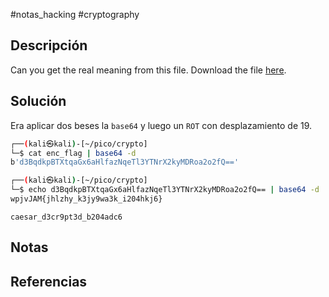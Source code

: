 #notas_hacking #cryptography 
## Descripción
Can you get the real meaning from this file. Download the file [here](https://artifacts.picoctf.net/c_titan/3/enc_flag).
## Solución

Era aplicar dos beses la `base64` y luego un `ROT` con desplazamiento de 19.
```bash
┌──(kali㉿kali)-[~/pico/crypto]
└─$ cat enc_flag | base64 -d
b'd3BqdkpBTXtqaGx6aHlfazNqeTl3YTNrX2kyMDRoa2o2fQ=='

┌──(kali㉿kali)-[~/pico/crypto]
└─$ echo d3BqdkpBTXtqaGx6aHlfazNqeTl3YTNrX2kyMDRoa2o2fQ== | base64 -d
wpjvJAM{jhlzhy_k3jy9wa3k_i204hkj6}   
```
`caesar_d3cr9pt3d_b204adc6`
## Notas

## Referencias
